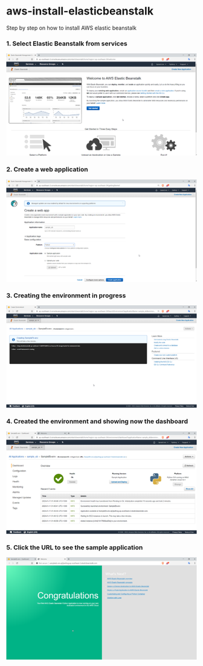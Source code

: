 # aws-install-elasticbeanstalk
Step by step on how to install AWS elastic beanstalk  

### 1. Select Elastic Beanstalk from services
![](https://github.com/lynardme/aws-install-elasticbeanstalk/blob/master/images/Elastic%20Beanstalk%20001.png?raw=true)
### 2. Create a web application
![](https://github.com/lynardme/aws-install-elasticbeanstalk/blob/master/images/Elastic%20Beanstalk%20002.png?raw=true)
### 3. Creating the environment in progress
![](https://github.com/lynardme/aws-install-elasticbeanstalk/blob/master/images/Elastic%20Beanstalk%20003.png?raw=true)
### 4. Created the environment and showing now the dashboard
![](https://github.com/lynardme/aws-install-elasticbeanstalk/blob/master/images/Elastic%20Beanstalk%20004.png?raw=true)
### 5. Click the URL to see the sample application
![](https://github.com/lynardme/aws-install-elasticbeanstalk/blob/master/images/Elastic%20Beanstalk%20005.png?raw=true)


